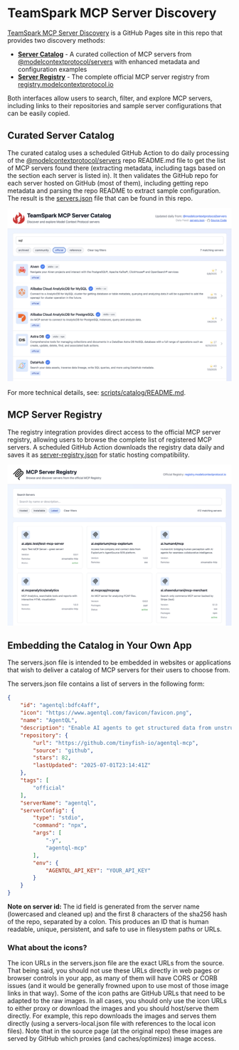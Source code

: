 # TeamSpark MCP Server Discovery

[TeamSpark MCP Server Discovery](https://teamsparkai.github.io/ToolCatalog/) is a GitHub Pages site in this repo that provides two discovery methods:

- **[Server Catalog](https://teamsparkai.github.io/ToolCatalog/catalog)** - A curated collection of MCP servers from [@modelcontextprotocol/servers](https://github.com/modelcontextprotocol/servers/) with enhanced metadata and configuration examples
- **[Server Registry](https://teamsparkai.github.io/ToolCatalog/registry)** - The complete official MCP server registry from [registry.modelcontextprotocol.io](https://registry.modelcontextprotocol.io)

Both interfaces allow users to search, filter, and explore MCP servers, including links to their repositories and sample server configurations that can be easily copied.

## Curated Server Catalog

The curated catalog uses a scheduled GitHub Action to do daily processing of the [@modelcontextprotocol/servers](https://github.com/modelcontextprotocol/servers/) repo README.md file to get the list of MCP servers found there (extracting metadata, including tags based on the section each server is listed in). It then validates the GitHub repo for each server hosted on GitHub (most of them), including getting repo metadata and parsing the repo README to extract sample configuration. The result is the [servers.json](./public/servers.json) file that can be found in this repo.

![Catalog Screenshot](./public/catalog.png)

For more technical details, see: [scripts/catalog/README.md](/scripts/catalog/README.md).

## MCP Server Registry

The registry integration provides direct access to the official MCP server registry, allowing users to browse the complete list of registered MCP servers. A scheduled GitHub Action downloads the registry data daily and saves it as [server-registry.json](./public/server-registry.json) for static hosting compatibility.

![Registry Screenshot](./public/registry.png)

## Embedding the Catalog in Your Own App

The servers.json file is intended to be embedded in websites or applications that wish to deliver a catalog of MCP servers for their users to choose from.

The servers.json file contains a list of servers in the following form:

```json
{
    "id": "agentql:bdfc4aff",
    "icon": "https://www.agentql.com/favicon/favicon.png",
    "name": "AgentQL",
    "description": "Enable AI agents to get structured data from unstructured web with AgentQL.",
    "repository": {
        "url": "https://github.com/tinyfish-io/agentql-mcp",
        "source": "github",
        "stars": 82,
        "lastUpdated": "2025-07-01T23:14:41Z"
    },
    "tags": [
        "official"
    ],
    "serverName": "agentql",
    "serverConfig": {
        "type": "stdio",
        "command": "npx",
        "args": [
            "-y",
            "agentql-mcp"
        ],
        "env": {
            "AGENTQL_API_KEY": "YOUR_API_KEY"
        }
    }
}
```

**Note on server id:** The id field is generated from the server name (lowercased and cleaned up) and the first 8 characters of the sha256 hash of the repo, separated by a colon. This produces an ID that is human readable, unique, persistent, and safe to use in filesystem paths or URLs.

### What about the icons?

The icon URLs in the servers.json file are the exact URLs from the source. That being said, you should not use these URLs directly in web pages or browser controls in your app, as many of them will have CORS or CORB issues (and it would be generally frowned upon to use most of those image links in that way). Some of the icon paths are GitHub URLs that need to be adapted to the raw images. In all cases, you should only use the icon URLs to either proxy or download the images and you should host/serve them directly. For example, this repo downloads the images and serves them directly (using a servers-local.json file with references to the local icon files). Note that in the source page (at the original repo) these images are served by GitHub which proxies (and caches/optimizes) image access.
